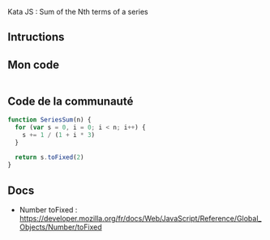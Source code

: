 Kata JS : Sum of the Nth terms of a series 

## Intructions

## Mon code
```js
```

## Code de la communauté
```js
function SeriesSum(n) {
  for (var s = 0, i = 0; i < n; i++) {
    s += 1 / (1 + i * 3)
  }
  
  return s.toFixed(2)
}
```

## Docs
- Number toFixed : https://developer.mozilla.org/fr/docs/Web/JavaScript/Reference/Global_Objects/Number/toFixed
